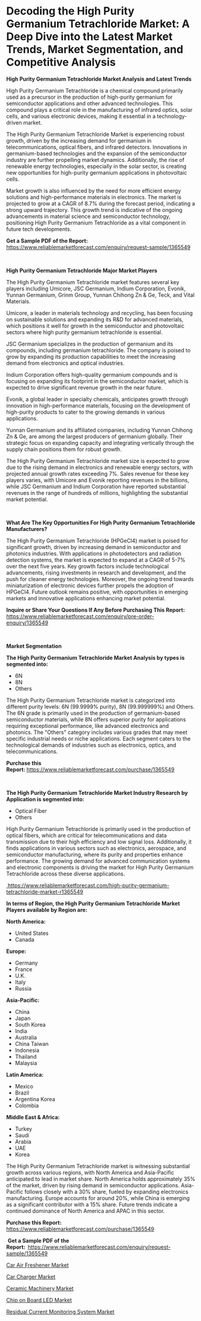 <p><h1>Decoding the High Purity Germanium Tetrachloride Market: A Deep Dive into the Latest Market Trends, Market Segmentation, and Competitive Analysis</h1></p><p><strong>High Purity Germanium Tetrachloride Market Analysis and Latest Trends</strong></p>
<p><p>High Purity Germanium Tetrachloride is a chemical compound primarily used as a precursor in the production of high-purity germanium for semiconductor applications and other advanced technologies. This compound plays a critical role in the manufacturing of infrared optics, solar cells, and various electronic devices, making it essential in a technology-driven market.</p><p>The High Purity Germanium Tetrachloride Market is experiencing robust growth, driven by the increasing demand for germanium in telecommunications, optical fibers, and infrared detectors. Innovations in germanium-based technologies and the expansion of the semiconductor industry are further propelling market dynamics. Additionally, the rise of renewable energy technologies, especially in the solar sector, is creating new opportunities for high-purity germanium applications in photovoltaic cells.</p><p>Market growth is also influenced by the need for more efficient energy solutions and high-performance materials in electronics. The market is projected to grow at a CAGR of 8.7% during the forecast period, indicating a strong upward trajectory. This growth trend is indicative of the ongoing advancements in material science and semiconductor technology, positioning High Purity Germanium Tetrachloride as a vital component in future tech developments.</p></p>
<p><strong>Get a Sample PDF of the Report:&nbsp;</strong> <a href="https://www.reliablemarketforecast.com/enquiry/request-sample/1365549?utm_campaign=1159&utm_medium=2&utm_source=Github&utm_content=ia&utm_term=17112024&utm_id=high-purity-germanium-tetrachloride">https://www.reliablemarketforecast.com/enquiry/request-sample/1365549</a></p>
<p>&nbsp;</p>
<p><strong>High Purity Germanium Tetrachloride Major Market Players</strong></p>
<p><p>The High Purity Germanium Tetrachloride market features several key players including Umicore, JSC Germanium, Indium Corporation, Evonik, Yunnan Germanium, Grinm Group, Yunnan Chihong Zn & Ge, Teck, and Vital Materials. </p><p>Umicore, a leader in materials technology and recycling, has been focusing on sustainable solutions and expanding its R&D for advanced materials, which positions it well for growth in the semiconductor and photovoltaic sectors where high purity germanium tetrachloride is essential. </p><p>JSC Germanium specializes in the production of germanium and its compounds, including germanium tetrachloride. The company is poised to grow by expanding its production capabilities to meet the increasing demand from electronics and optical industries. </p><p>Indium Corporation offers high-quality germanium compounds and is focusing on expanding its footprint in the semiconductor market, which is expected to drive significant revenue growth in the near future. </p><p>Evonik, a global leader in specialty chemicals, anticipates growth through innovation in high-performance materials, focusing on the development of high-purity products to cater to the growing demands in various applications. </p><p>Yunnan Germanium and its affiliated companies, including Yunnan Chihong Zn & Ge, are among the largest producers of germanium globally. Their strategic focus on expanding capacity and integrating vertically through the supply chain positions them for robust growth.</p><p>The High Purity Germanium Tetrachloride market size is expected to grow due to the rising demand in electronics and renewable energy sectors, with projected annual growth rates exceeding 7%. Sales revenue for these key players varies, with Umicore and Evonik reporting revenues in the billions, while JSC Germanium and Indium Corporation have reported substantial revenues in the range of hundreds of millions, highlighting the substantial market potential.</p></p>
<p>&nbsp;</p>
<p><strong>What Are The Key Opportunities For High Purity Germanium Tetrachloride Manufacturers?</strong></p>
<p><p>The High Purity Germanium Tetrachloride (HPGeCl4) market is poised for significant growth, driven by increasing demand in semiconductor and photonics industries. With applications in photodetectors and radiation detection systems, the market is expected to expand at a CAGR of 5-7% over the next five years. Key growth factors include technological advancements, rising investments in research and development, and the push for cleaner energy technologies. Moreover, the ongoing trend towards miniaturization of electronic devices further propels the adoption of HPGeCl4. Future outlook remains positive, with opportunities in emerging markets and innovative applications enhancing market potential.</p></p>
<p><strong>Inquire or Share Your Questions If Any Before Purchasing This Report:</strong> <a href="https://www.reliablemarketforecast.com/enquiry/pre-order-enquiry/1365549?utm_campaign=1159&utm_medium=2&utm_source=Github&utm_content=ia&utm_term=17112024&utm_id=high-purity-germanium-tetrachloride">https://www.reliablemarketforecast.com/enquiry/pre-order-enquiry/1365549</a></p>
<p>&nbsp;</p>
<p><strong>Market Segmentation</strong></p>
<p><strong>The High Purity Germanium Tetrachloride Market Analysis by types is segmented into:</strong></p>
<p><ul><li>6N</li><li>8N</li><li>Others</li></ul></p>
<p><p>The High Purity Germanium Tetrachloride market is categorized into different purity levels: 6N (99.9999% purity), 8N (99.999999%) and Others. The 6N grade is primarily used in the production of germanium-based semiconductor materials, while 8N offers superior purity for applications requiring exceptional performance, like advanced electronics and photonics. The "Others" category includes various grades that may meet specific industrial needs or niche applications. Each segment caters to the technological demands of industries such as electronics, optics, and telecommunications.</p></p>
<p><strong>Purchase this Report:&nbsp;</strong><a href="https://www.reliablemarketforecast.com/purchase/1365549?utm_campaign=1159&utm_medium=2&utm_source=Github&utm_content=ia&utm_term=17112024&utm_id=high-purity-germanium-tetrachloride">https://www.reliablemarketforecast.com/purchase/1365549</a></p>
<p>&nbsp;</p>
<p><strong>The High Purity Germanium Tetrachloride Market Industry Research by Application is segmented into:</strong></p>
<p><ul><li>Optical Fiber</li><li>Others</li></ul></p>
<p><p>High Purity Germanium Tetrachloride is primarily used in the production of optical fibers, which are critical for telecommunications and data transmission due to their high efficiency and low signal loss. Additionally, it finds applications in various sectors such as electronics, aerospace, and semiconductor manufacturing, where its purity and properties enhance performance. The growing demand for advanced communication systems and electronic components is driving the market for High Purity Germanium Tetrachloride across these diverse applications.</p></p>
<p><a href="https://www.reliablemarketforecast.com/high-purity-germanium-tetrachloride-market-r1365549?utm_campaign=1159&utm_medium=2&utm_source=Github&utm_content=ia&utm_term=17112024&utm_id=high-purity-germanium-tetrachloride">&nbsp;https://www.reliablemarketforecast.com/high-purity-germanium-tetrachloride-market-r1365549</a></p>
<p><strong>In terms of Region, the High Purity Germanium Tetrachloride Market Players available by Region are:</strong></p>
<p>
    <p> <strong> North America: </strong>
        <ul>
            <li>United States</li>
            <li>Canada</li>
        </ul>
        </p> 
    <p> <strong> Europe: </strong>
        <ul>
            <li>Germany</li>
            <li>France</li>
            <li>U.K.</li>
            <li>Italy</li>
            <li>Russia</li>
        </ul>
        </p> 
    <p> <strong> Asia-Pacific: </strong>
        <ul>
            <li>China</li>
            <li>Japan</li>
            <li>South Korea</li>
            <li>India</li>
            <li>Australia</li>
            <li>China Taiwan</li>
            <li>Indonesia</li>
            <li>Thailand</li>
            <li>Malaysia</li>
        </ul>
        </p> 
    <p> <strong> Latin America: </strong>
        <ul>
            <li>Mexico</li>
            <li>Brazil</li>
            <li>Argentina Korea</li>
            <li>Colombia</li>
        </ul>
        </p> 
    <p> <strong> Middle East & Africa: </strong>
        <ul>
            <li>Turkey</li>
            <li>Saudi</li>
            <li>Arabia</li>
            <li>UAE</li>
            <li>Korea</li>
        </ul>
    </p>
    </p>
<p><p>The High Purity Germanium Tetrachloride market is witnessing substantial growth across various regions, with North America and Asia-Pacific anticipated to lead in market share. North America holds approximately 35% of the market, driven by rising demand in semiconductor applications. Asia-Pacific follows closely with a 30% share, fueled by expanding electronics manufacturing. Europe accounts for around 20%, while China is emerging as a significant contributor with a 15% share. Future trends indicate a continued dominance of North America and APAC in this sector.</p></p>
<p><strong>Purchase this Report: </strong><a href="https://www.reliablemarketforecast.com/purchase/1365549?utm_campaign=1159&utm_medium=2&utm_source=Github&utm_content=ia&utm_term=17112024&utm_id=high-purity-germanium-tetrachloride">https://www.reliablemarketforecast.com/purchase/1365549</a></p>
<p>&nbsp;<strong>Get a Sample PDF of the Report:&nbsp;&nbsp;</strong><a href="https://www.reliablemarketforecast.com/enquiry/request-sample/1365549?utm_campaign=1159&utm_medium=2&utm_source=Github&utm_content=ia&utm_term=17112024&utm_id=high-purity-germanium-tetrachloride">https://www.reliablemarketforecast.com/enquiry/request-sample/1365549</a></p>
<p><strong></strong></p>
<p><p><a href="https://issuu.com/reportprime-2/docs/car-air-freshener-market-size-2030._209280894adee7?utm_campaign=1159&utm_medium=2&utm_source=Github&utm_content=ia&utm_term=17112024&utm_id=high-purity-germanium-tetrachloride">Car Air Freshener Market</a></p><p><a href="https://issuu.com/reportprime-2/docs/car-charger-market-size-2030.pptx_203565abc3a421?utm_campaign=1159&utm_medium=2&utm_source=Github&utm_content=ia&utm_term=17112024&utm_id=high-purity-germanium-tetrachloride">Car Charger Market</a></p><p><a href="https://www.linkedin.com/pulse/top-trends-transforming-ceramic-machinery-market-2024-66pdc?utm_campaign=1159&utm_medium=2&utm_source=Github&utm_content=ia&utm_term=17112024&utm_id=high-purity-germanium-tetrachloride">Ceramic Machinery Market</a></p><p><a href="https://www.linkedin.com/pulse/exploring-chip-board-led-market-strategic-insights-growth-q6lrf?utm_campaign=1159&utm_medium=2&utm_source=Github&utm_content=ia&utm_term=17112024&utm_id=high-purity-germanium-tetrachloride">Chip on Board LED Market</a></p><p><a href="https://www.linkedin.com/pulse/unlocking-growth-potential-strategic-analysis-residual-pfyvf?utm_campaign=1159&utm_medium=2&utm_source=Github&utm_content=ia&utm_term=17112024&utm_id=high-purity-germanium-tetrachloride">Residual Current Monitoring System Market</a></p></p>